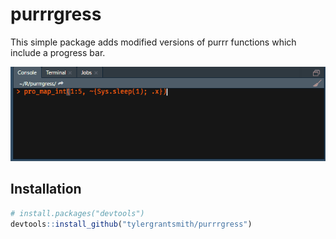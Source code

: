 # purrrgress

This simple package adds modified versions of purrr functions which include a progress bar.

![](https://raw.githubusercontent.com/tylergrantsmith/purrrgress/master/man/figures/pro_map_int_example.gif)

## Installation

``` r
# install.packages("devtools")
devtools::install_github("tylergrantsmith/purrrgress")
```
